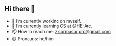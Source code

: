 ## Hi there 👋

<!--
**Zakitowww/Zakitowww** is a ✨ _special_ ✨ repository because its `README.md` (this file) appears on your GitHub profile.

Here are some ideas to get you started:
-->
- 🔭 I’m currently working on myself.
- 🌱 I’m currently learning CS at @HE-Arc.
- 📫 How to reach me: z.sormasor.pro@gmail.com
- 😄 Pronouns: he/him
